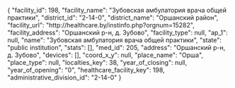 {
    "facility_id": 198,
    "facility_name": "Зубовская амбулатория врача общей практики",
    "district_id": "2-14-0",
    "district_name": "Оршанский район",
    "facility_url": "http:\/\/healthcare.by\/instinfo.php?orgnum=15282",
    "facility_address": "Оршанский р-н,  д. Зубово",
    "facility_type": null,
    "ap_1": null,
    "name": "Зубовская амбулатория врача общей практики",
    "state": "public institution",
    "stats": [],
    "med_id": 205,
    "address": "Оршанский р-н,  д. Зубово",
    "devices": [],
    "coord_x_y": null,
    "place_name": "Орша",
    "place_type": null,
    "localties_key": 38,
    "year_of_closing": null,
    "year_of_opening": "0",
    "healthcare_facility_key": 198,
    "administrative_division_id": "2-14-0"
}